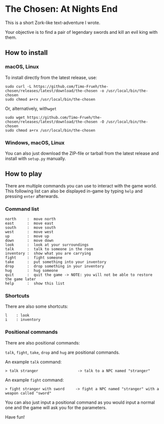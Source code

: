 # The Chosen: At Nights End

This is a short Zork-like text-adventure I wrote.

Your objective is to find a pair of legendary swords and kill an evil king with them.

## How to install

### macOS, Linux

To install directly from the latest release, use:
~~~ shell
sudo curl -L https://github.com/Timo-Frueh/the-chosen/releases/latest/download/the-chosen -o /usr/local/bin/the-chosen
sudo chmod a+rx /usr/local/bin/the-chosen
~~~

Or, alternatively, with`wget`
~~~ shell
sudo wget https://github.com/Timo-Frueh/the-chosen/releases/latest/download/the-chosen -O /usr/local/bin/the-chosen
sudo chmod a+rx /usr/local/bin/the-chosen
~~~

### Windows, macOS, Linux

You can also just download the ZIP-file or tarball from the latest release and install with `setup.py` manually.

## How to play

There are multiple commands you can use to interact with the game world. 
This following list can also be displayed in-game by typing `help` and pressing `enter` afterwards.

### Command list

~~~ text
north     :  move north
east      :  move east
south     :  move south
west      :  move west
up        :  move up
down      :  move down
look      :  look at your surroundings
talk      :  talk to someone in the room
inventory :  show what you are carrying
fight     :  fight someone
take      :  put something into your inventory
drop      :  drop something in your inventory
hug       :  hug someone
quit      :  quit the game -> NOTE: you will not be able to restore the game later
help      :  show this list
~~~

### Shortcuts

There are also some shortcuts:

~~~ text
l    : look
i    : inventory
~~~

### Positional commands

There are also positional commands:

`talk`, `fight`, `take`, `drop` and `hug` are positional commands.

An example `talk` command:

~~~ text
> talk stranger                  -> talk to a NPC named "stranger"
~~~

An example `fight` command:

~~~ text
> fight stranger with sword     -> fight a NPC named "stranger" with a weapon called "sword"
~~~

You can also just input a positional command as you would input a normal one and the game will ask you for the parameters.

Have fun!
